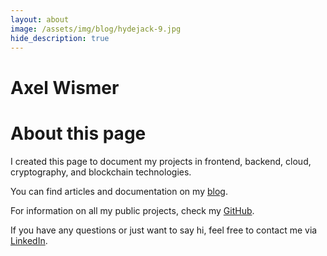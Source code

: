 ```yaml
---
layout: about
image: /assets/img/blog/hydejack-9.jpg
hide_description: true
---
```


# Axel Wismer

<!--author-->

# About this page

I created this page to document my projects in frontend, backend, cloud, cryptography, and blockchain technologies.

You can find articles and documentation on my [blog]({{site.baseurl}}/).

For information on all my public projects, check my [GitHub](https://github.com/axelwismer).

If you have any questions or just want to say hi, feel free to contact me via [LinkedIn](https://www.linkedin.com/in/axel-wismer/).

